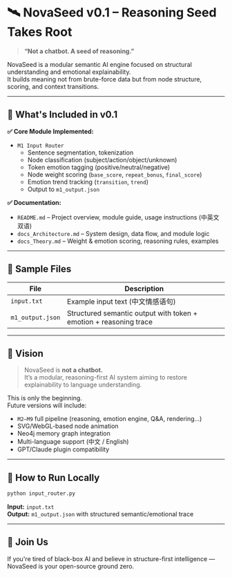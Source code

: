 
# 🛰️ NovaSeed v0.1 – Reasoning Seed Takes Root

> **“Not a chatbot. A seed of reasoning.”**

NovaSeed is a modular semantic AI engine focused on structural understanding and emotional explainability.  
It builds meaning not from brute-force data but from node structure, scoring, and context transitions.

---

## 🚀 What's Included in v0.1

**✅ Core Module Implemented:**
- `M1 Input Router`  
  - Sentence segmentation, tokenization  
  - Node classification (subject/action/object/unknown)  
  - Token emotion tagging (positive/neutral/negative)  
  - Node weight scoring (`base_score`, `repeat_bonus`, `final_score`)  
  - Emotion trend tracking (`transition`, `trend`)  
  - Output to `m1_output.json`

**✅ Documentation:**
- `README.md` – Project overview, module guide, usage instructions (中英文双语)
- `docs_Architecture.md` – System design, data flow, and module logic
- `docs_Theory.md` – Weight & emotion scoring, reasoning rules, examples

---

## 📂 Sample Files

| File | Description |
|------|-------------|
| `input.txt` | Example input text (中文情感语句) |
| `m1_output.json` | Structured semantic output with token + emotion + reasoning trace |

---

## 📌 Vision

> NovaSeed is **not a chatbot.**  
> It’s a modular, reasoning-first AI system aiming to restore explainability to language understanding.

This is only the beginning.  
Future versions will include:

- `M2–M9` full pipeline (reasoning, emotion engine, Q&A, rendering…)
- SVG/WebGL-based node animation
- Neo4j memory graph integration
- Multi-language support (中文 / English)
- GPT/Claude plugin compatibility

---

## 🔧 How to Run Locally

```bash
python input_router.py
```

**Input:** `input.txt`  
**Output:** `m1_output.json` with structured semantic/emotional trace

---

## 🙌 Join Us

If you're tired of black-box AI and believe in structure-first intelligence — NovaSeed is your open-source ground zero.
